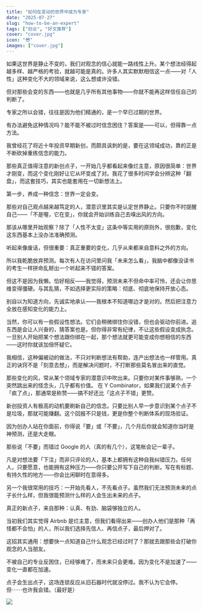 ```yaml
---
title: "如何在变动的世界中成为专家"
date: "2025-07-27"
slug: "how-to-be-an-expert"
tags: ["创业", "好文推荐"]
cover: "cover.jpg"
icon: "😎"
images: ["cover.jpg"]
---
```

如果这世界是静止不变的，我们对观念的信心就能一路线性上升。某个想法经得起越多样、越严格的考验，就越可能是真的。许多人其实默默相信这一点——对「人性」这种变化不大的领域来说，这么想或许没错。



但对那些会变的东西——也就是几乎所有其他事物——你就不能再这样信任自己的判断了。



专家之所以会错，往往是因为他们精通的，是一个早已过期的世界。



有办法避免这种情况吗？能不能不被过时信念困住？答案是——可以，但得靠一点方法。



我曾经花了将近十年投资早期新创，而颇具讽刺的是，要在这领域成功，靠的正是不断砍掉重练信念的能力。



那些真正值得注意的新创点子，一开始几乎都看起来像烂主意，原因很简单：世界才刚变，而这个变化刚好让它从坏变成了对。我花了很多时间学会分辨这种「翻盘」，而这套技巧，其实也能套用在一切新想法上。



第一步，养成一种信念：世界一定会变。



那些对自己观点越来越笃定的人，潜意识里其实是认定世界静止。只要你不时提醒自己——「不是喔，它在变」，你就会开始训练自己去嗅出风的方向。



那该从哪里开始观察？除了「人性不太变」这条中等实用的原则外，很抱歉，变化这东西基本上没办法准确预测。



听起来像废话，但很重要：真正重要的变化，几乎从来都来自意料之外的方向。



所以我乾脆放弃预测。每次有人在访问里问我「未来怎么看」，我脑中都像没读书的考生一样拼命乱掰出一个听起来不错的答案。



但这不是因为我懒。恰好相反——我觉得，预测未来不但命中率可怜，还会让你思维变得僵硬。与其乱猜，不如选择更实际的策略：彻底、彻底地保持开放心态。



别自以为知道方向，先诚实地承认——我根本不知道哪边才是对的。然后把注意力全放在感知变化的能力上。



当然，你可以有一些假设性想法。它们会稍微绑住你没错，但也会驱动你前进。追东西是会让人兴奋的，猜答案也是。但你得非常有纪律，不让这些假设变成执念。
一旦别人开始把某个想法跟你绑在一起，那个想法就更可能变成你想相信的东西——这时你就该加倍怀疑它。



我相信，这种偏被动的做法，不只对判断想法有帮助，连产出想法也一样管用。真正的诀窍不是「刻意去想」，而是解决问题时，不打断那些莫名冒出来的直觉。



那些变化的风，常从某个领域专家的潜意识中吹出来。只要你对某件事够熟，一个突然跳出来的怪念头，几乎都有价值。
在 Y Combinator，如果我们说某个点子「疯了点」，那通常是称赞——搞不好还比「这点子不错」更赞。



新创投资人有极高的动机要刷新自己的信念。只要比别人早一步意识到某个点子不是垃圾，那就可能赚翻。这个回报不只是钱，更是你整个判断体系的现场验证。



因为创办人站在你面前，你得说「要」或「不要」，几个月后你就会知道你当时是神预测，还是大走眼。



那些说「不要」而错过 Google 的人（真的有几个），这笔帐会记一辈子。



凡是对想法要「下注」而非只评论的人，基本上都拥有这种自我纠错压力。任何人，只要愿意，也能拥有这种压力——你只要公开写下自己的判断。写在有标题、有持久性的地方——你会比闲聊时在意得多。



另一个我很常用的技巧：一开始先看人，不先看点子。虽然我们无法预测未来的点子长什么样，但我很能预测什么样的人会生出未来的点子。



真正的新点子，来自那种：认真、有劲、脑袋够独立的人。



当初我们其实觉得 Airbnb 是烂主意，但我们看得出来——创办人他们是那种「再怪都不会怕」的人，所以我们选择先信人、再信点子，最后押对了。



这招其实通用：想要快一点知道自己什么观念已经过时了？那就去跟那些会打破你观念的人当朋友。



不被自己的专业反困住，已经够难了，而未来只会更难。因为变化不是加速了——变化一直都在加速。



点子会生出点子，这场连锁反应从旧石器时代就没停过。我不认为它会停。
但⋯⋯也许我会错。（最好是）




![](https://prod-files-secure.s3.us-west-2.amazonaws.com/112d0858-5090-4d34-a606-b75eb8d65fd2/46476355-9cf3-4e99-9b7a-3531bc426380/1000202064.png?X-Amz-Algorithm=AWS4-HMAC-SHA256&X-Amz-Content-Sha256=UNSIGNED-PAYLOAD&X-Amz-Credential=ASIAZI2LB466VSPS5CNC%2F20250822%2Fus-west-2%2Fs3%2Faws4_request&X-Amz-Date=20250822T091412Z&X-Amz-Expires=3600&X-Amz-Security-Token=IQoJb3JpZ2luX2VjELn%2F%2F%2F%2F%2F%2F%2F%2F%2F%2FwEaCXVzLXdlc3QtMiJHMEUCIQCbmfSK3WvmNHAoZLpqyEqfPO%2BMgf4cAE8h2wJXaSPZOAIgROQRO60enPlEreOUyoX4spIi9Bknhd7Tac7JOiq5Nhsq%2FwMIEhAAGgw2Mzc0MjMxODM4MDUiDFGe%2Fnf8KRNrcO7pKircA4QflP1B%2F7Bhh8D%2FeQ8OuPavnhI1zWNyttsegiHbT4%2B%2BNPUdpfWtuWkvzEbLf8bQNd44uQJWU3VUjLHI8p2wNJy9II1CBit5HWckNMt5qQ4CoXTBG32Tz0%2Fl21WyL9ELxXwyJUmqIQ9I0sBwd6R2%2BI8x46TEcjlJ2f1MxIuV81B8zV12roji%2FqcvUuwNf3pIOt31WUeX4DsVCOI3BgYefg44FACPSSGtusynjTVhOYkQOiZspm8T0i5JrYVV0phoh1%2FDzI1jVjotZNT%2FM46ptIzKXSNrB17%2Fb8tMwweYizgBMV%2F5%2FPnI3zkAhK%2BmK4dGwnC5GNtQiJDXHzLFerxgFAhRSgb9xSWr1WOX9vI5nu%2B37O92DO%2FF9Hyw3JsoqK%2F9MxAzzE1NFM%2F6iEgDDAw9tumjg5Sk3GeqBAx0IoxiveMe8qRCUVKFv1DnpOpGIllb0rytq4Vx69IlQulWKVECAKoW8jitMTcPtKPy9kRUD05VIpDe6Gj2KRJdoi8HO0ckULTRQG507XKW3eQ6TozRZTdaAzCzrZ8ynpaYfYRqcIli5bLDauaUEA6GCaJhjpF7ZSOIgrtadeUbbSTHa78ofionyOj72i%2FDD42L2hOlxHYxHAo17A2DJN1lB95MMJ%2FjoMUGOqUBfV0vw%2Bz3uy2DtDztEdqsH5CwggalziCQ%2Fi5K1Fsla7CRbaPYcK8UKfqzwxk%2FYVVFY3VrDaAsvK55ZTcPyuOBR5i4E8h1RlQYU5d8Vbwa9MnQU5Sg77luM5lFGIPcS9RGrC4FQ2RagVfS3oeNyT8UIRdzKE9cbY6R0I68k3ADejnvooP5P8ykUz0OJAc10HTtfo4TmCtA2Xi5JRmUc8dIscWz5Syw&X-Amz-Signature=5fcd210a72afa915867d99937cbc49eec04f8df3ab22794603af0ae37c1674fa&X-Amz-SignedHeaders=host&x-amz-checksum-mode=ENABLED&x-id=GetObject)

